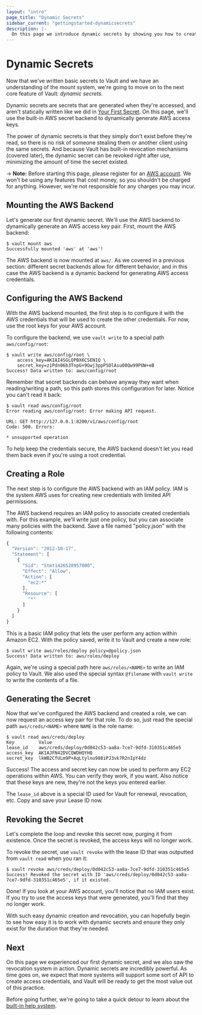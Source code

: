 ```yaml
---
layout: "intro"
page_title: "Dynamic Secrets"
sidebar_current: "gettingstarted-dynamicsecrets"
description: |-
  On this page we introduce dynamic secrets by showing you how to create AWS access keys with Vault.
---
```


# Dynamic Secrets

Now that we've written basic secrets to Vault and we have an understanding
of the mount system, we're going to move on to the next core feature of
Vault: _dynamic secrets_.

Dynamic secrets are secrets that are generated when they're accessed,
and aren't statically written like we did in
[Your First Secret](/intro/getting-started/first-secret.html).
On this page, we'll use the built-in AWS secret backend to dynamically
generate AWS access keys.

The power of dynamic secrets is that they simply don't exist before
they're read, so there is no risk of someone stealing them or another
client using the same secrets. And because Vault has built-in revocation
mechanisms (covered later), the dynamic secret can be revoked right after
use, minimizing the amount of time the secret existed.

-> **Note:** Before starting this page, please register for an
[AWS account](https://aws.amazon.com). We won't be using any features that
cost money, so you shouldn't be charged for anything. However, we're not
responsible for any charges you may incur.

## Mounting the AWS Backend

Let's generate our first dynamic secret. We'll use the AWS backend to
dynamically generate an AWS access key pair. First, mount the AWS backend:

```
$ vault mount aws
Successfully mounted 'aws' at 'aws'!
```

The AWS backend is now mounted at `aws/`. As we covered in a previous
section: different secret backends allow for different behavior, and in this
case the AWS backend is a dynamic backend for generating AWS access credentials.

## Configuring the AWS Backend

With the AWS backend mounted, the first step is to configure it with
the AWS credentials that will be used to create the other credentials.
For now, use the root keys for your AWS account.

To configure the backend, we use `vault write` to a special path
`aws/config/root`:

```
$ vault write aws/config/root \
    access_key=AKIAI4SGLQPBX6CSENIQ \
    secret_key=z1Pdn06b3TnpG+9Gwj3ppPSOlAsu08Qw99PUW+eB
Success! Data written to: aws/config/root
```

Remember that secret backends can behave anyway they want when
reading/writing a path, so this path stores this configuration for
later. Notice you can't read it back:

```
$ vault read aws/config/root
Error reading aws/config/root: Error making API request.

URL: GET http://127.0.0.1:8200/v1/aws/config/root
Code: 500. Errors:

* unsupported operation
```

To help keep the credentials secure, the AWS backend doesn't let you
read them back even if you're using a root credential.

## Creating a Role

The next step is to configure the AWS backend with an IAM policy.
IAM is the system AWS uses for creating new credentials with limited
API permissions.

The AWS backend requires an IAM policy to associate created credentials
with. For this example, we'll write just one policy, but you can associate
many policies with the backend. Save a file named "policy.json" with the following contents:

```javascript
{
  "Version": "2012-10-17",
  "Statement": [
    {
      "Sid": "Stmt1426528957000",
      "Effect": "Allow",
      "Action": [
        "ec2:*"
      ],
      "Resource": [
        "*"
      ]
    }
  ]
}
```

This is a basic IAM policy that lets the user perform any action within
Amazon EC2. With the policy saved, write it to Vault and create a new role:

```
$ vault write aws/roles/deploy policy=@policy.json
Success! Data written to: aws/roles/deploy
```

Again, we're using a special path here `aws/roles/<NAME>` to write
an IAM policy to Vault. We also used the special syntax `@filename` with
`vault write` to write the contents of a file.

## Generating the Secret

Now that we've configured the AWS backend and created a role, we can now
request an access key pair for that role. To do so, just read the
special path `aws/creds/<NAME>` where `NAME` is the role name:

```
$ vault read aws/creds/deploy
Key         Value
lease_id    aws/creds/deploy/0d042c53-aa8a-7ce7-9dfd-310351c465e5
access_key  AKIAJFN42DVCQWDHQYHQ
secret_key  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
```

Success! The access and secret key can now be used to perform any EC2
operations within AWS. You can verify they work, if you want. Also notice
that these keys are new, they're not the keys you entered earlier.

The `lease_id` above is a special ID used for Vault for renewal,
revocation, etc. Copy and save your Lease ID now.

## Revoking the Secret

Let's complete the loop and revoke this secret now, purging it from
existence. Once the secret is revoked, the access keys will no longer
work.

To revoke the secret, use `vault revoke` with the lease ID that was
outputted from `vault read` when you ran it:

```
$ vault revoke aws/creds/deploy/0d042c53-aa8a-7ce7-9dfd-310351c465e5
Success! Revoked the secret with ID 'aws/creds/deploy/0d042c53-aa8a-7ce7-9dfd-310351c465e5', if it existed.
```

Done! If you look at your AWS account, you'll notice that no IAM users
exist. If you try to use the access keys that were generated, you'll
find that they no longer work.

With such easy dynamic creation and revocation, you can hopefully begin
to see how easy it is to work with dynamic secrets and ensure they only
exist for the duration that they're needed.

## Next

On this page we experienced our first dynamic secret, and we also saw
the revocation system in action. Dynamic secrets are incredibly powerful.
As time goes on, we expect that more systems will support some sort of
API to create access credentials, and Vault will be ready to get the
most value out of this practice.

Before going further, we're going to take a quick detour to learn
about the
[built-in help system](/intro/getting-started/help.html).

